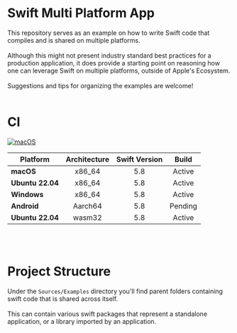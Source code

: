 # Swift Multi Platform App

This repository serves as an example on how to write Swift code that compiles and is shared on multiple platforms.
<br/> <br/>
Although this might not present industry standard best practices for a production application, it does provide a starting point on reasoning how one can leverage Swift on multiple platforms, outside of Apple's Ecosystem.
<br/> <br/>
Suggestions and tips for organizing the examples are welcome!
<br/> <br/>

# CI 
[![macOS](https://github.com/hggz/SwiftMultiPlatform/actions/workflows/main.yml/badge.svg)](https://github.com/hggz/SwiftMultiPlatform/actions/workflows/main.yml)

| Platform | **Architecture** | **Swift Version** | **Build** |
|---|:---:|:---:|:---:|
| **macOS**        | x86_64 | 5.8 | Active |
| **Ubuntu 22.04** | x86_64 | 5.8 | Active |
| **Windows** | x86_64 | 5.8 | Active |
| **Android** | Aarch64 | 5.8 | Pending
| **Ubuntu 22.04** | wasm32 | 5.8 | Active|
<br/> <br/>

# Project Structure

Under the `Sources/Examples` directory you'll find parent folders containing swift code that is shared across itself. 
<br/> <br/>
This can contain various swift packages that represent a standalone application, or a library imported by an application.
